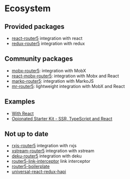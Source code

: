 # Ecosystem

## Provided packages

- [react-router5](https://github.com/router5/router5/tree/master/packages/react-router5) integration with react
- [redux-router5](https://github.com/router5/router5/tree/master/packages/redux-router5) integration with redux

## Community packages

- [mobx-router5](https://github.com/LeonardoGentile/mobx-router5): integration with MobX
- [react-mobx-router5](https://github.com/LeonardoGentile/react-mobx-router5): integration with Mobx and React
- [marko-router5](https://jesse1983.github.io/marko-router5/#/): integration with MarkoJS
- [mr-router5](https://github.com/pzmosquito/mr-router5): lightweight integration with MobX and React

## Examples

- [With React](https://codesandbox.io/s/github/router5/router5/tree/master/examples/react)
- [Opionated Starter Kit - SSR, TypeScript and React](https://github.com/crazyfactory/ts-react-boilerplate)

## Not up to date

- [rxjs-router5](https://github.com/router5/router5/tree/master/packages/redux-router5) integration with rxjs
- [xstream-router5](https://github.com/router5/router5/tree/master/packages/redux-router5) integration with xstream
- [deku-router5](https://github.com/router5/router5/tree/master/packages/deku-router5) integration with deku
- [router5-link-interceptor](https://github.com/jas-chen/router5-link-interceptor) link interceptor
- [router5-boilerplate](https://github.com/sitepack/router5-boilerplate)
- [universal-react-redux-hapi](https://github.com/nanopx/universal-react-redux-hapi)
